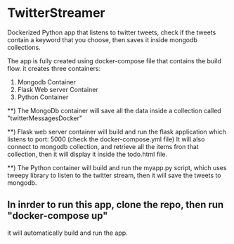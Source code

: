 # TwitterStreamer
Dockerized Python app that listens to twitter tweets, check if the tweets contain a keyword that you choose, then saves it inside mongodb collections.

The app is fully created using docker-compose file that contains the build flow.
it creates three containers:

  1. Mongodb Container
  2. Flask Web server Container
  3. Python Container 

**) The MongoDb container will save all the data inside a collection called "twitterMessagesDocker"

**) Flask web server container will build and run the flask application which listens to port: 5000 (check the docker-compose.yml file)
It will also connect to mongodb collection, and retrieve all the items fron that collection, then it will display it inside the todo.html file.

**) The Python container will build and run the myapp.py script, which uses tweepy library to listen to the twitter stream, then it will save the tweets to mongodb.

## In inrder to run this app, clone the repo, then run "docker-compose up"
it will automatically build and run the app.

